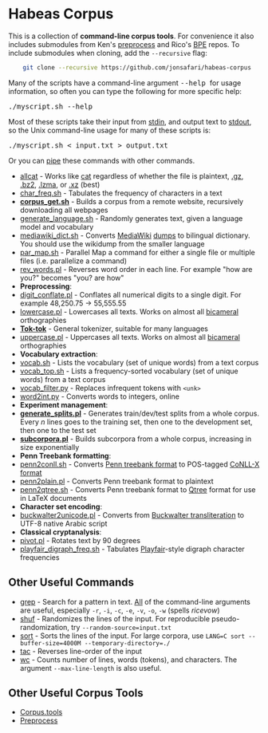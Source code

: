 # Habeas Corpus
This is a collection of **command-line corpus tools**.
For convenience it also includes submodules from Ken's [preprocess](https://github.com/kpu/preprocess) and Rico's [BPE](https://github.com/rsennrich/subword-nmt) repos. To include submodules when cloning, add the `--recursive` flag:

```bash
    git clone --recursive https://github.com/jonsafari/habeas-corpus
```

Many of the scripts have a command-line argument <tt> --help </tt> for usage information, so often you can type the following for more specific help: <pre>./myscript.sh --help</pre>
Most of these scripts take their input from [stdin][], and output text to [stdout][], so the Unix command-line usage for many of these scripts is: <pre>./myscript.sh < input.txt > output.txt</pre>
Or you can [pipe][] these commands with other commands.

* [allcat](allcat) - Works like [cat] regardless of whether the file is plaintext, [.gz], [.bz2], [.lzma], or [.xz] (best)
* [char_freq.sh](char_freq.sh) - Tabulates the frequency of characters in a text
* **[corpus_get.sh](corpus_get.sh)** - Builds a corpus from a remote website, recursively downloading all webpages
* [generate_language.sh](generate_language.sh) - Randomly generates text, given a language model and vocabulary
* [mediawiki_dict.sh](mediawiki_dict.sh) - Converts [MediaWiki] [dumps] to bilingual dictionary.  You should use the wikidump from the smaller language
* [par_map.sh](par_map.sh) - Parallel Map a command for either a single file or multiple files (i.e. parallelize a command)
* [rev_words.pl](rev_words.pl) - Reverses word order in each line.  For example "how are you?" becomes "you? are how"
* **Preprocessing**:
 * [digit_conflate.pl](digit_conflate.pl) - Conflates all numerical digits to a single digit.  For example 48,250.75  -&gt; 55,555.55
 * [lowercase.pl](lowercase.pl) - Lowercases all texts.  Works on almost all [bicameral] orthographies
 * **[Tok-tok](https://github.com/jonsafari/tok-tok)** - General tokenizer, suitable for many languages
 * [uppercase.pl](uppercase.pl) - Uppercases all texts.  Works on almost all [bicameral] orthographies
* **Vocabulary extraction**:
 * [vocab.sh](vocab.sh) - Lists the vocabulary (set of unique words) from a text corpus
 * [vocab_top.sh](vocab_top.sh) - Lists a frequency-sorted vocabulary (set of unique words) from a text corpus
 * [vocab_filter.py](vocab_filter.py) - Replaces infrequent tokens with `<unk>`
 * [word2int.py](word2int.py) - Converts words to integers, online
* **Experiment management**:
 * **[generate_splits.pl](generate_splits.pl)** - Generates train/dev/test splits from a whole corpus.  Every <i>n</i> lines goes to the training set, then one to the development set, then one to the test set
 * **[subcorpora.pl](subcorpora.pl)** - Builds subcorpora from a whole corpus, increasing in size exponentially
* **Penn Treebank formatting**:
 * [penn2conll.sh](penn2conll.sh) - Converts [Penn treebank format] to POS-tagged [CoNLL-X format]
 * [penn2plain.pl](penn2plain.pl) - Converts Penn treebank format to plaintext
 * [penn2qtree.sh](penn2qtree.sh) - Converts Penn treebank format to [Qtree] format for use in LaTeX documents
* **Character set encoding**:
 * [buckwalter2unicode.pl](buckwalter2unicode.pl) - Converts from [Buckwalter transliteration] to UTF-8 native Arabic script
* **Classical cryptanalysis**:
 * [pivot.pl](pivot.pl) - Rotates text by 90 degrees
 * [playfair_digraph_freq.sh](playfair_digraph_freq.sh) - Tabulates [Playfair]-style digraph character frequencies


## Other Useful Commands
* [grep] - Search for a pattern in text.  [All][grep-cmd-args] of the command-line arguments are useful, especially `-r`, `-i`, `-c`, `-e`, `-v`, `-o`, `-w` (spells *ricevow*)
* [shuf] - Randomizes the lines of the input.  For reproducible pseudo-randomization, try `--random-source=input.txt`
* [sort] - Sorts the lines of the input.  For large corpora, use `LANG=C sort --buffer-size=4000M --temporary-directory=./`
* [tac] - Reverses line-order of the input
* [wc] - Counts number of lines, words (tokens), and characters.  The argument `--max-line-length` is also useful.


## Other Useful Corpus Tools
* [Corpus.tools](http://corpus.tools)
* [Preprocess](https://github.com/kpu/preprocess)


[pipe]: https://en.wikipedia.org/wiki/Pipeline_(Unix)
[stdin]: https://en.wikipedia.org/wiki/Standard_streams#Standard_input_.28stdin.29
[stdout]: https://en.wikipedia.org/wiki/Standard_streams#Standard_output_.28stdout.29

[cat]: https://en.wikipedia.org/wiki/Cat_(Unix)
[.gz]: https://en.wikipedia.org/wiki/Gzip
[.bz2]: https://en.wikipedia.org/wiki/Bzip2
[.lzma]: https://en.wikipedia.org/wiki/Lzma
[.xz]: https://en.wikipedia.org/wiki/Xz
[Buckwalter transliteration]: https://en.wikipedia.org/wiki/Buckwalter_transliteration
[bicameral]: https://en.wikipedia.org/wiki/Letter_case
[MediaWiki]: https://en.wikipedia.org/wiki/MediaWiki#Markup
[dumps]: http://dumps.wikimedia.org/backup-index.html
[Penn treebank format]: ftp://ftp.cis.upenn.edu/pub/treebank/doc/arpa94.ps.gz
[CoNLL-X format]: http://ilk.uvt.nl/conll/index.html#dataformat
[Qtree]: http://www.ling.upenn.edu/advice/latex/qtree
[Playfair]: https://en.wikipedia.org/wiki/Playfair_cipher

[grep]: https://en.wikipedia.org/wiki/Grep
[grep-cmd-args]: https://www.gnu.org/software/grep/manual/grep.html#Command_002dline-Options
[shuf]: https://en.wikipedia.org/wiki/Shuf
[sort]: https://en.wikipedia.org/wiki/Sort_(Unix)
[tac]: https://en.wikipedia.org/wiki/Tac_(Unix)
[wc]: https://en.wikipedia.org/wiki/Wc_(Unix)
